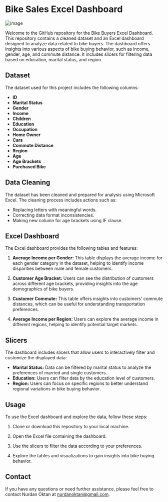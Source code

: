 # Bike Sales Excel Dashboard

![image](https://github.com/nurdanoktan/Bike-Sales/assets/112075689/30eaaf43-86dc-40a7-919c-7403ef1d9e91)

Welcome to the GitHub repository for the Bike Buyers Excel Dashboard. This repository contains a cleaned dataset and an Excel dashboard designed to analyze data related to bike buyers. The dashboard offers insights into various aspects of bike buying behavior, such as income, gender, age, and commute distance. It includes slicers for filtering data based on education, marital status, and region.

## Dataset

The dataset used for this project includes the following columns:

- **ID**
- **Marital Status**
- **Gender**
- **Income**
- **Children**
- **Education**
- **Occupation**
- **Home Owner**
- **Cars**
- **Commute Distance**
- **Region**
- **Age**
- **Age Brackets**
- **Purchased Bike**

## Data Cleaning

The dataset has been cleaned and prepared for analysis using Microsoft Excel. The cleaning process includes actions such as:

- Replacing letters with meaningful words.
- Correcting data format inconsistencies.
- Making new column for age brackets using IF clause.

## Excel Dashboard

The Excel dashboard provides the following tables and features:

1. **Average Income per Gender:** This table displays the average income for each gender category in the dataset, helping to identify income disparities between male and female customers.

2. **Customer Age Bracket:** Users can see the distribution of customers across different age brackets, providing insights into the age demographics of bike buyers.

3. **Customer Commute:** This table offers insights into customers' commute distances, which can be useful for understanding transportation preferences.

4. **Average Income per Region:** Users can explore the average income in different regions, helping to identify potential target markets.

## Slicers

The dashboard includes slicers that allow users to interactively filter and customize the displayed data:

- **Marital Status:** Data can be filtered by marital status to analyze the preferences of married and single customers.
- **Education:** Users can filter data by the education level of customers.
- **Region:** Users can focus on specific regions to better understand regional variations in bike buying behavior.

## Usage

To use the Excel dashboard and explore the data, follow these steps:

1. Clone or download this repository to your local machine.

2. Open the Excel file containing the dashboard.

3. Use the slicers to filter the data according to your preferences.

4. Explore the tables and visualizations to gain insights into bike buying behavior.

## Contact

If you have any questions or need further assistance, please feel free to contact Nurdan Oktan at nurdanoktan@gmail.com.
